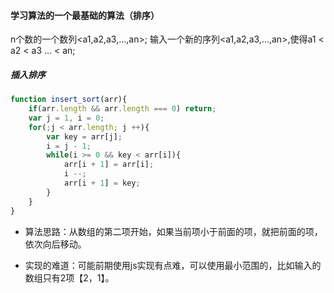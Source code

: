 #### 学习算法的一个最基础的算法（排序）

n个数的一个数列<a1,a2,a3,...,an>;
输入一个新的序列<a1,a2,a3,...,an>,使得a1 < a2 < a3 ... < an;

##### 插入排序
```javascript
function insert_sort(arr){
    if(arr.length && arr.length === 0) return; 
    var j = 1, i = 0;
    for(;j < arr.length; j ++){
        var key = arr[j];
        i = j - 1;
        while(i >= 0 && key < arr[i]){
            arr[i + 1] = arr[i];
            i --;
            arr[i + 1] = key;
        }
    }
}
```
- 算法思路：从数组的第二项开始，如果当前项小于前面的项，就把前面的项，依次向后移动。

- 实现的难道：可能前期使用js实现有点难，可以使用最小范围的，比如输入的数组只有2项【2，1】。
